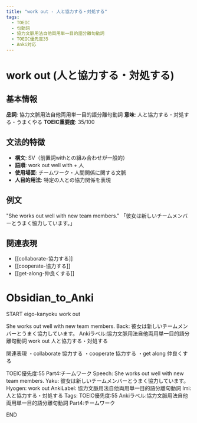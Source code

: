```yaml
---
title: "work out - 人と協力する・対処する"
tags:
  - TOEIC
  - 句動詞
  - 協力文脈用法自他両用単一目的語分離句動詞
  - TOEIC優先度35
  - Anki対応
---
```


# work out (人と協力する・対処する)

## 基本情報
**品詞**: 協力文脈用法自他両用単一目的語分離句動詞
**意味**: 人と協力する・対処する・うまくやる
**TOEIC重要度**: 35/100

## 文法的特徴
- **構文**: SV（前置詞withとの組み合わせが一般的）
- **語順**: work out well with + 人
- **使用場面**: チームワーク・人間関係に関する文脈
- **人目的用法**: 特定の人との協力関係を表現

## 例文
"She works out well with new team members."
「彼女は新しいチームメンバーとうまく協力しています。」

## 関連表現
- [[collaborate-協力する]]
- [[cooperate-協力する]]
- [[get-along-仲良くする]]

# Obsidian_to_Anki
START
eigo-kanyoku
work out

She works out well with new team members.
Back: 
彼女は新しいチームメンバーとうまく協力しています。
Ankiラベル:協力文脈用法自他両用単一目的語分離句動詞
work out
人と協力する・対処する

関連表現
・collaborate 協力する
・cooperate 協力する
・get along 仲良くする

TOEIC優先度:55
Part4:チームワーク
Speech: She works out well with new team members.
Yaku: 彼女は新しいチームメンバーとうまく協力しています。
Hyogen: work out
AnkiLabel: 協力文脈用法自他両用単一目的語分離句動詞
Imi: 人と協力する・対処する
Tags: TOEIC優先度:55 Ankiラベル:協力文脈用法自他両用単一目的語分離句動詞 Part4:チームワーク
<!--ID: 1753084193250-->
END 
